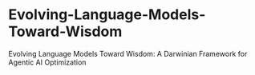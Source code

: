 # Evolving-Language-Models-Toward-Wisdom
Evolving Language Models Toward Wisdom: A Darwinian Framework for Agentic AI Optimization
